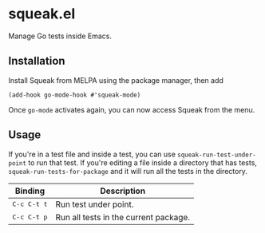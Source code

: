 # squeak.el

Manage Go tests inside Emacs.

## Installation

Install Squeak from MELPA using the package manager, then add

``` emacs-lisp
(add-hook go-mode-hook #'squeak-mode)
```

Once `go-mode` activates again, you can now access Squeak from the menu.

## Usage

If you're in a test file and inside a test, you can use `squeak-run-test-under-point` to run that
test. If you're editing a file inside a directory that has tests, `squeak-run-tests-for-package` and
it will run all the tests in the directory.

| Binding              | Description                           |
|----------------------|---------------------------------------|
| <kbd>C-c C-t t</kbd> | Run test under point.                 |
| <kbd>C-c C-t p</kbd> | Run all tests in the current package. |
